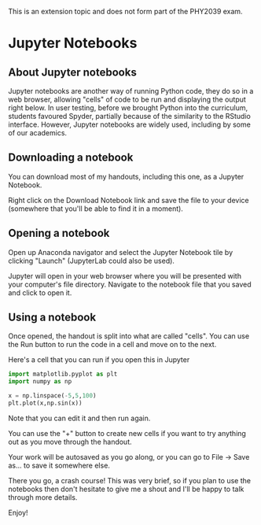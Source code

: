 <div class="interlude">
    <p>This is an extension topic and does not form part of the PHY2039 exam.</p>
</div>

# Jupyter Notebooks


## About Jupyter notebooks

Jupyter notebooks are another way of running Python code, they do so in a web browser, allowing "cells" of code to be run and displaying the output right below. In user testing, before we brought Python into the curriculum, students favoured Spyder, partially because of the similarity to the RStudio interface. However, Jupyter notebooks are widely used, including by some of our academics.


## Downloading a notebook

You can download most of my handouts, including this one, as a Jupyter Notebook. 

Right click on the Download Notebook link and save the file to your device (somewhere that you'll be able to find it in a moment).

## Opening a notebook

Open up Anaconda navigator and select the Jupyter Notebook tile by clicking "Launch" (JupyterLab could also be used).

Jupyter will open in your web browser where you will be presented with your computer's file directory. Navigate to the notebook file that you saved and click to open it. 

## Using a notebook

Once opened, the handout is split into what are called "cells". You can use the Run button to run the code in a cell and move on to the next.

Here's a cell that you can run if you open this in Jupyter

```python
import matplotlib.pyplot as plt
import numpy as np 

x = np.linspace(-5,5,100)
plt.plot(x,np.sin(x))
```

Note that you can edit it and then run again.

You can use the "+" button to create new cells if you want to try anything out as you move through the handout.

Your work will be autosaved as you go along, or you can go to File -> Save as... to save it somewhere else.

There you go, a crash course! This was very brief, so if you plan to use the notebooks then don't hesitate to give me a shout and I'll be happy to talk through more details.

Enjoy!

